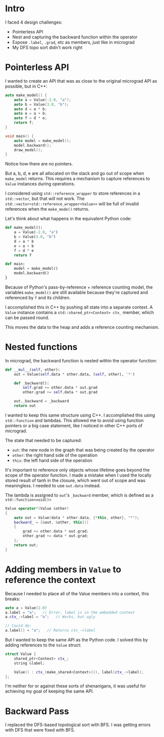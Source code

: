 # Intro

I faced 4 design challenges:

* Pointerless API
* Nest and capturing the backward function within the operator
* Expose `.label`, `.grad`, etc as members, just like in micrograd
* My DFS topo sort didn't work right

# Pointerless API

I wanted to create an API that was as close to the original micrograd API as
possible, but in C++:

```c++
auto make_model() {
    auto a = Value(-2.0, "a");
    auto b = Value(3.0, "b");
    auto d = a * b;
    auto e = a + b;
    auto f = d * e;
    return f;
}

void main() {
    auto model = make_model();
    model.backward();
    draw_model();
}
```

Notice how there are no pointers.

But a, b, d, e are all allocated on the stack and go out of scope when
`make_model` returns. This requires a mechanism to capture references to `Value`
instances during operations.

I considered using `std::reference_wrapper` to store references in a
`std::vector`, but that will not work. The
`std::vector<std::reference_wrapper<Value>>` will be full of invalid
references when the `make_mode()` returns.

Let's think about what happens in the equivalent Python code:

```python
def make_model():
    a = Value(-2.0, "a")
    b = Value(3.0, "b")
    d = a * b
    e = a + b
    f = d * e
    return f

def main:
    model = make_model()
    model.backward()
}
```

Because of Python's pass-by-reference + reference counting model, the
variables `make_model()` are still available because they're captured and
referenced by `f` and its children.

I accomplished this in C++ by pushing all state into a separate context.
A `Value` instance contains a `std::shared_ptr<Context> ctx_` member, which
can be passed round.

This moves the data to the heap and adds a reference counting mechanism.

# Nested functions

In micrograd, the backward function is nested within the operator function:

```python
def __mul__(self, other):
    out = Value(self.data * other.data, (self, other), '*')

    def _backward():
        self.grad += other.data * out.grad
        other.grad += self.data * out.grad

    out._backward = _backward
    return out
```

I wanted to keep this same structure using C++. I accomplished this using
`std::function` and lambdas. This allowed me to avoid using function pointers
 or a big case statement, like I noticed in other C++ ports of micrograd.

The state that needed to be captured:
* `out`: the new node in the graph that was being created by the operator
* `other`: the right hand side of the operation
* `this`: the left hand side of the operation

It's important to reference only objects whose lifetime goes beyond the scope
of the operator function. I made a mistake when I used the locally stored result
of tanh in the closure, which went out of scope and was meaningless. I needed
to use `out.data` instead.

The lambda is assigned to `out`'s `_backward` member, which is defined as
a `std::function<void()>`

```c++
Value operator*(Value &other)
{
    auto out = Value(data * other.data, {*this, other}, "*");
    backward_ = [&out, &other, this]()
    {
        grad += other.data * out.grad;
        other.grad += data * out.grad;
    };
    return out;
}
```

# Adding members in `Value` to reference the context

Because I needed to place all of the Value members into a context, this breaks:

```c++
auto a = Value(2.0)
a.label = "a";   // Error, label is in the embedded context
a.ctx_->label = "a";   // Works, but ugly

// Could do:
a.label() = "a";   // Returns ctx_->label
```

But I wanted to keep the same API as the Python code. I solved this by adding
references to the `Value` struct:

```c++
struct Value {
    shared_ptr<Context> ctx_;
    string &label;

    Value() : ctx_(make_shared<Context>()), label(ctx_->label);
};
```

I'm neither for or against these sorts of shenanigans, it was useful for
achieving my goal of keeping the same API.

# Backward Pass

I replaced the DFS-based topological sort with BFS. I was getting errors with
DFS that were fixed with BFS.